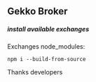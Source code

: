 ## Gekko Broker

##### install available exchanges

Exchanges node_modules:

```
npm i --build-from-source

```


Thanks developers
